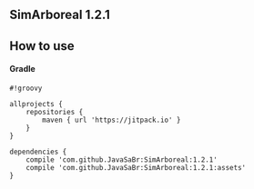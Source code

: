 
## SimArboreal 1.2.1

## How to use

#### Gradle


```
#!groovy

allprojects {
    repositories {
        maven { url 'https://jitpack.io' }
    }
}

dependencies {
    compile 'com.github.JavaSaBr:SimArboreal:1.2.1'
    compile 'com.github.JavaSaBr:SimArboreal:1.2.1:assets'
}
```